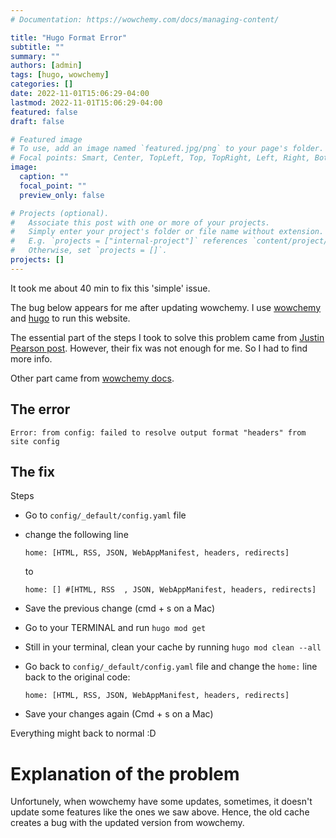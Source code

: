 ```yaml
---
# Documentation: https://wowchemy.com/docs/managing-content/

title: "Hugo Format Error"
subtitle: ""
summary: ""
authors: [admin]
tags: [hugo, wowchemy]
categories: []
date: 2022-11-01T15:06:29-04:00
lastmod: 2022-11-01T15:06:29-04:00
featured: false
draft: false

# Featured image
# To use, add an image named `featured.jpg/png` to your page's folder.
# Focal points: Smart, Center, TopLeft, Top, TopRight, Left, Right, BottomLeft, Bottom, BottomRight.
image:
  caption: ""
  focal_point: ""
  preview_only: false

# Projects (optional).
#   Associate this post with one or more of your projects.
#   Simply enter your project's folder or file name without extension.
#   E.g. `projects = ["internal-project"]` references `content/project/deep-learning/index.md`.
#   Otherwise, set `projects = []`.
projects: []
---
```


It took me about 40 min to fix this 'simple' issue. 

The bug below appears for me after updating wowchemy. I use [wowchemy](https://wowchemy.com/) and [hugo](https://gohugo.io/) to run this website.

The essential part of the steps I took to solve this problem came from [Justin Pearson post](https://user.it.uu.se/~justin/Hugo/post/hugo_module_fail/). However, their fix was not enough for me. So I had to find more info.

Other part came from [wowchemy docs](https://wowchemy.com/docs/hugo-tutorials/troubleshooting/#error-failed-to-resolve-output-format).

##  The error

`Error: from config: failed to resolve output format "headers" from
site config`

## The fix
Steps
- Go to `config/_default/config.yaml` file
- change the following line
  
     `home: [HTML, RSS, JSON, WebAppManifest, headers, redirects]`
      
    to

    `home: [] #[HTML, RSS  , JSON, WebAppManifest, headers, redirects]`
- Save the previous change (cmd + s on a Mac)
- Go to your TERMINAL and run `hugo mod get`
- Still in your terminal, clean your cache by running `hugo mod clean --all`
- Go back to `config/_default/config.yaml` file and change the `home:` line back to the original code:
    
     `home: [HTML, RSS, JSON, WebAppManifest, headers, redirects]`
- Save your changes again (Cmd + s on a Mac)
  

Everything might back to normal :D

# Explanation of the problem

Unfortunely, when wowchemy have some updates, sometimes, it doesn't update some features like the ones we saw above. Hence, the old cache creates a bug with the updated version from wowchemy. 
